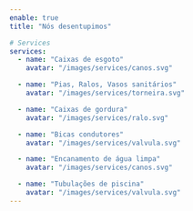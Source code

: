 ```yaml
---
enable: true
title: "Nós desentupimos"

# Services
services:
  - name: "Caixas de esgoto"
    avatar: "/images/services/canos.svg"

  - name: "Pias, Ralos, Vasos sanitários"
    avatar: "/images/services/torneira.svg"

  - name: "Caixas de gordura"
    avatar: "/images/services/ralo.svg"

  - name: "Bicas condutores"
    avatar: "/images/services/valvula.svg"

  - name: "Encanamento de água limpa"
    avatar: "/images/services/canos.svg"

  - name: "Tubulações de piscina"
    avatar: "/images/services/valvula.svg"
---
```


